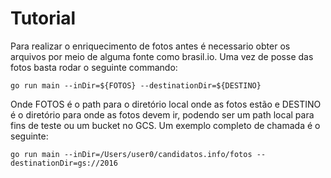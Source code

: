 # Tutorial

Para realizar o enriquecimento de fotos antes é necessario obter os arquivos por meio de alguma fonte como brasil.io. Uma vez de posse das fotos basta rodar o seguinte commando:
```
go run main --inDir=${FOTOS} --destinationDir=${DESTINO}
```

Onde FOTOS é o path para o diretório local onde as fotos estão e DESTINO é o diretório para onde as fotos devem ir, podendo ser um path local para fins de teste ou um bucket no GCS. Um exemplo completo de chamada é o seguinte:
```
go run main --inDir=/Users/user0/candidatos.info/fotos --destinationDir=gs://2016

```
